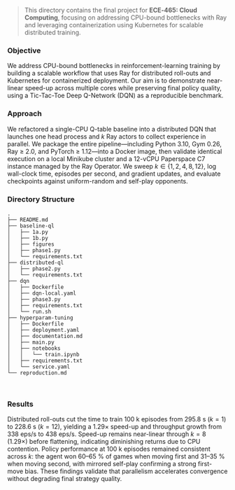 
> This directory contains the final project for **ECE‑465: Cloud Computing**, focusing on addressing CPU-bound bottlenecks with Ray and leveraging containerization using Kubernetes for scalable distributed training.


### Objective  
We address CPU-bound bottlenecks in reinforcement-learning training by building a scalable workflow that uses Ray for distributed roll-outs and Kubernetes for containerized deployment. Our aim is to demonstrate near-linear speed-up across multiple cores while preserving final policy quality, using a Tic-Tac-Toe Deep Q-Network (DQN) as a reproducible benchmark.



### Approach  
We refactored a single-CPU Q-table baseline into a distributed DQN that launches one head process and $k$ Ray actors to collect experience in parallel. We package the entire pipeline—including Python 3.10, Gym 0.26, Ray ≥ 2.0, and PyTorch ≥ 1.12—into a Docker image, then validate identical execution on a local Minikube cluster and a 12-vCPU Paperspace C7 instance managed by the Ray Operator. We sweep $k\in\{1,2,4,8,12\}$, log wall-clock time, episodes per second, and gradient updates, and evaluate checkpoints against uniform-random and self-play opponents.


### Directory Structure

```
.
├── README.md
├── baseline-ql
│   ├── 1a.py
│   ├── 1b.py
│   ├── figures
│   ├── phase1.py
│   └── requirements.txt
├── distributed-ql
│   ├── phase2.py
│   └── requirements.txt
├── dqn
│   ├── Dockerfile
│   ├── dqn-local.yaml
│   ├── phase3.py
│   ├── requirements.txt
│   └── run.sh
├── hyperparam-tuning
│   ├── Dockerfile
│   ├── deployment.yaml
│   ├── documentation.md
│   ├── main.py
│   ├── notebooks
│   │   └── train.ipynb
│   ├── requirements.txt
│   └── service.yaml
└── reproduction.md
```

<br>

### Results
Distributed roll-outs cut the time to train 100 k episodes from 295.8 s ($k=1$) to 228.6 s ($k=12$), yielding a 1.29× speed-up and throughput growth from 338 eps/s to 438 eps/s. Speed-up remains near-linear through $k=8$ (1.29×) before flattening, indicating diminishing returns due to CPU contention. Policy performance at 100 k episodes remained consistent across $k$: the agent won 60–65 % of games when moving first and 31–35 % when moving second, with mirrored self-play confirming a strong first-move bias. These findings validate that parallelism accelerates convergence without degrading final strategy quality.

<br>

